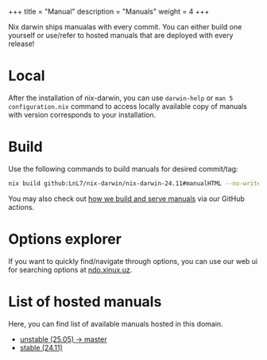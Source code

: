 +++
title = "Manual"
description = "Manuals"
weight = 4
+++

Nix darwin ships manualas with every commit. You can either build one yourself or use/refer to hosted manuals that are deployed with every release!

# Local

After the installation of nix-darwin, you can use `darwin-help` or `man 5 configuration.nix` command to access locally available copy of manuals with version corresponds to your installation.

# Build

Use the following commands to build manuals for desired commit/tag:

```bash
nix build github:LnL7/nix-darwin/nix-darwin-24.11#manualHTML --no-write-lock-file
```

You may also check out [how we build and serve manuals](https://github.com/nix-darwin/website/blob/main/.github/workflows/deploy.yml) via our GitHub actions.

# Options explorer

If you want to quickly find/navigate through options, you can use our web ui for searching options at [ndo.xinux.uz](https://ndo.xinux.uz).

# List of hosted manuals

Here, you can find list of available manuals hosted in this domain.

- [unstable (25.05) -> master](https://ndw.xinux.uz/manual/unstable)
- [stable (24.11)](https://ndw.xinux.uz/manual/stable)
